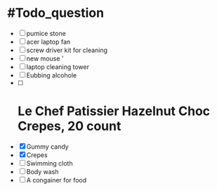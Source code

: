 
# #Todo_question 
- [ ]  pumice stone 
- [ ] acer laptop fan  
- [ ] screw driver kit  for cleaning  
- [ ] new mouse  '
- [ ] laptop cleaning tower 
- [ ] Eubbing alcohole 
- [ ] # Le Chef Patissier Hazelnut Choc Crepes, 20 count
- [x] Gummy candy 
- [x] Crepes 
- [ ] Swimming cloth
- [ ]  Body wash 
- [ ] A congainer for food
